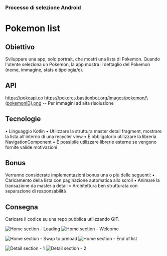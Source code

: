 ### Processo di selezione Android

# Pokemon list

## Obiettivo
Sviluppare una app, solo portrait, che mostri una lista di Pokemon.
Quando l'utente seleziona un Pokemon, la app mostra il dettaglio del Pokemon (nome,
immagine, stats e tipologia/e).
## API
https://pokeapi.co
https://pokeres.bastionbot.org/images/pokemon/\(pokemonID).png -- Per immagini ad
alta risoluzione

## Tecnologie
• Linguaggio Kotlin
• Utilizzare la struttura master detail fragment, mostrare la lista all'interno di una
recycler view
• È obbligatorio utilizzare la libreria NavigationComponent
• È possibile utilizzare librerie esterne se vengono fornite valide motivazioni
## Bonus
Verranno considerate implementazioni bonus una o più delle seguenti:
• Caricamento della lista con paginazione automatica allo scroll
• Animare la transazione da master a detail
• Architettura ben strutturata con separazione di responsabilità

## Consegna
Caricare il codice su una repo pubblica utilizzando GIT.

![Home section - Loading](https://github.com/AntonioVitiello/Pokemon/blob/master/art/1_loading.png)
![Home section - Welcome](https://github.com/AntonioVitiello/Pokemon/blob/master/art/2_welcome.png)

![Home section - Swap to preload](https://github.com/AntonioVitiello/Pokemon/blob/master/art/3_swap_to_preload.png)
![Home section - End of list](https://github.com/AntonioVitiello/Pokemon/blob/master/art/4_end_of_list.png)

![Detail section - 1](https://github.com/AntonioVitiello/Pokemon/blob/master/art/5_detail_1.png)
![Detail section - 2](https://github.com/AntonioVitiello/Pokemon/blob/master/art/6_detail_2.png)

